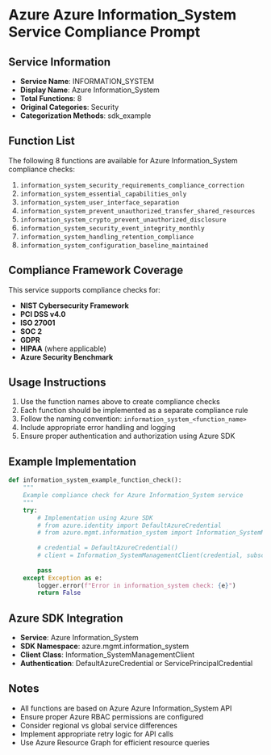 # Azure Azure Information_System Service Compliance Prompt

## Service Information
- **Service Name**: INFORMATION_SYSTEM
- **Display Name**: Azure Information_System
- **Total Functions**: 8
- **Original Categories**: Security
- **Categorization Methods**: sdk_example

## Function List
The following 8 functions are available for Azure Information_System compliance checks:

1. `information_system_security_requirements_compliance_correction`
2. `information_system_essential_capabilities_only`
3. `information_system_user_interface_separation`
4. `information_system_prevent_unauthorized_transfer_shared_resources`
5. `information_system_crypto_prevent_unauthorized_disclosure`
6. `information_system_security_event_integrity_monthly`
7. `information_system_handling_retention_compliance`
8. `information_system_configuration_baseline_maintained`


## Compliance Framework Coverage
This service supports compliance checks for:
- **NIST Cybersecurity Framework**
- **PCI DSS v4.0**
- **ISO 27001**
- **SOC 2**
- **GDPR**
- **HIPAA** (where applicable)
- **Azure Security Benchmark**

## Usage Instructions
1. Use the function names above to create compliance checks
2. Each function should be implemented as a separate compliance rule
3. Follow the naming convention: `information_system_<function_name>`
4. Include appropriate error handling and logging
5. Ensure proper authentication and authorization using Azure SDK

## Example Implementation
```python
def information_system_example_function_check():
    """
    Example compliance check for Azure Information_System service
    """
    try:
        # Implementation using Azure SDK
        # from azure.identity import DefaultAzureCredential
        # from azure.mgmt.information_system import Information_SystemManagementClient
        
        # credential = DefaultAzureCredential()
        # client = Information_SystemManagementClient(credential, subscription_id)
        
        pass
    except Exception as e:
        logger.error(f"Error in information_system check: {e}")
        return False
```

## Azure SDK Integration
- **Service**: Azure Information_System
- **SDK Namespace**: azure.mgmt.information_system
- **Client Class**: Information_SystemManagementClient
- **Authentication**: DefaultAzureCredential or ServicePrincipalCredential

## Notes
- All functions are based on Azure Azure Information_System API
- Ensure proper Azure RBAC permissions are configured
- Consider regional vs global service differences
- Implement appropriate retry logic for API calls
- Use Azure Resource Graph for efficient resource queries
